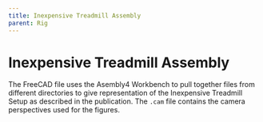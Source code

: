 ```yaml
---
title: Inexpensive Treadmill Assembly
parent: Rig
---
```


# Inexpensive Treadmill Assembly

The FreeCAD file uses the Asembly4 Workbench to pull together files from different directories to give representation of the Inexpensive Treadmill Setup as described in the publication. The `.cam` file contains the camera perspectives used for the figures.